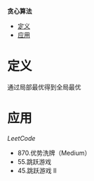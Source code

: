 **贪心算法**
- [定义](#定义)
- [应用](#应用)

# 定义 #
通过局部最优得到全局最优

# 应用 #
*LeetCode*
- 870.优势洗牌（Medium）
- 55.跳跃游戏
- 45.跳跃游戏 II
  


